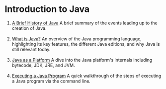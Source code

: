 # Introduction to Java

1) [A Brief History of Java]: https://github.com/RyanLPrince/Java-Notes/blob/main/Introduction_to_Java/A_Brief_History_of_Java.md "A_Brief_History_of_Java.md"
[A Brief History of Java] A brief summary of the events leading up to the creation of Java. 
<br><br>
2) [What is Java?]: https://github.com/RyanLPrince/Java-Notes/blob/main/Introduction_to_Java/What_is_Java.md "What_is_Java.md"
[What is Java?] An overview of the Java programming language, highlighting its key features, the different Java editions, and why Java is still relevant today. 
<br><br>
3) [Java as a Platform]: https://github.com/RyanLPrince/Java-Notes/blob/main/Introduction_to_Java/Java_as_a_Platform.md "Java_as_a_Platform.md"
[Java as a Platform] A dive into the Java platform's internals including bytecode, JDK, JRE, and JVM. 
<br><br>
4) [Executing a Java Program]: https://github.com/RyanLPrince/Java-Notes/blob/main/Introduction_to_Java/Executing_a_Java_Program.md "Executing_a_Java_Program.md"
[Executing a Java Program] A quick walkthrough of the steps of executing a Java program via the command line. 
<br><br>
